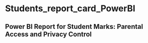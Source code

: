 # Students_report_card_PowerBI
<h2>Power BI Report for Student Marks: Parental Access and Privacy Control</h2>
